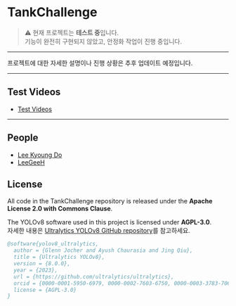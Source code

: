 # TankChallenge

> ⚠️ 현재 프로젝트는 **테스트 중**입니다.  
> 기능이 완전히 구현되지 않았고, 안정화 작업이 진행 중입니다.

---

프로젝트에 대한 자세한 설명이나 진행 상황은 추후 업데이트 예정입니다.

---

## Test Videos
- [Test Videos](https://www.youtube.com/@sitaerho1407)

---

## People
- [Lee Kyoung Do](https://github.com/APPLE-stalk)
- [LeeGeeH](https://github.com/LeeGeeH)

## License

All code in the TankChallenge repository is released under the **Apache License 2.0 with Commons Clause**.

The YOLOv8 software used in this project is licensed under **AGPL-3.0**.  
자세한 내용은 [Ultralytics YOLOv8 GitHub repository](https://github.com/ultralytics/ultralytics)를 참고하세요.

```bibtex
@software{yolov8_ultralytics,
  author = {Glenn Jocher and Ayush Chaurasia and Jing Qiu},
  title = {Ultralytics YOLOv8},
  version = {8.0.0},
  year = {2023},
  url = {https://github.com/ultralytics/ultralytics},
  orcid = {0000-0001-5950-6979, 0000-0002-7603-6750, 0000-0003-3783-7069},
  license = {AGPL-3.0}
}
